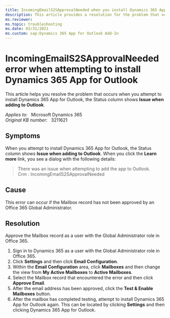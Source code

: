 ```yaml
---
title: IncomingEmailS2SApprovalNeeded when you install Dynamics 365 App for Outlook
description: This article provides a resolution for the problem that occurs when you attempt to install Dynamics 365 App for Outlook, the Status column shows Issue when adding to Outlook.
ms.reviewer: 
ms.topic: troubleshooting
ms.date: 03/31/2021
ms.custom: sap:Dynamics 365 App for Outlook Add-In
---
```

# IncomingEmailS2SApprovalNeeded error when attempting to install Dynamics 365 App for Outlook

This article helps you resolve the problem that occurs when you attempt to install Dynamics 365 App for Outlook, the Status column shows **Issue when adding to Outlook**.

_Applies to:_ &nbsp; Microsoft Dynamics 365  
_Original KB number:_ &nbsp; 3211621  

## Symptoms

When you attempt to install Dynamics 365 App for Outlook, the Status column shows **Issue when adding to Outlook**. When you click the **Learn more** link, you see a dialog with the following details:

> There was an issue when attempting to add the app to Outlook.  
Crm : IncomingEmailS2SApprovalNeeded

## Cause

This error can occur if the Mailbox record has not been approved by an Office 365 Global Administrator.

## Resolution

Approve the Mailbox record as a user with the Global Administrator role in Office 365.

1. Sign in to Dynamics 365 as a user with the Global Administrator role in Office 365.
2. Click **Settings** and then click **Email Configuration**.
3. Within the **Email Configuration** area, click **Mailboxes** and then change the view from **My Active Mailboxes** to **Active Mailboxes**.
4. Select the Mailbox record that encountered the error and then click **Approve Email**.
5. After the email address has been approved, click the **Test & Enable Mailboxes** button.
6. After the mailbox has completed testing, attempt to install Dynamics 365 App for Outlook again. This can be located by clicking **Settings** and then clicking Dynamics 365 App for Outlook.
